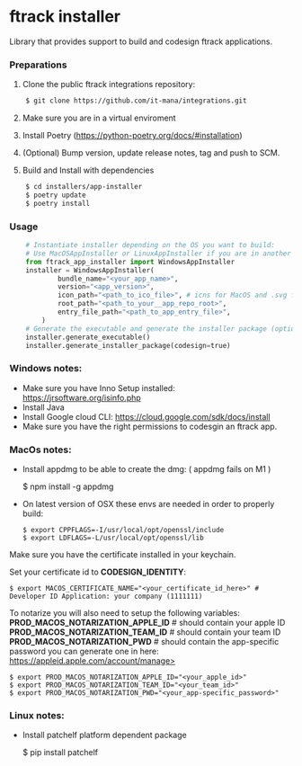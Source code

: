 # ftrack installer

Library that provides support to build and codesign ftrack applications.

### Preparations

1. Clone the public ftrack integrations repository:

```bash
    $ git clone https://github.com/it-mana/integrations.git
```

2. Make sure you are in a virtual enviroment

3. Install Poetry (https://python-poetry.org/docs/#installation)

4. (Optional) Bump version, update release notes, tag and push to SCM.

5. Build and Install with dependencies

```bash
    $ cd installers/app-installer
    $ poetry update
    $ poetry install
```

### Usage

```python
    # Instantiate installer depending on the OS you want to build:
    # Use MacOSAppInstaller or LinuxAppInstaller if you are in another OS.
    from ftrack_app_installer import WindowsAppInstaller
    installer = WindowsAppInstaller(
            bundle_name="<your_app_name>",
            version="<app_version>",
            icon_path="<path_to_ico_file>", # icns for MacOS and .svg for Linux
            root_path="<path_to_your__app_repo_root>",
            entry_file_path="<path_to_app_entry_file>",
        )
    # Generate the executable and generate the installer package (optionally codesign it)
    installer.generate_executable()
    installer.generate_installer_package(codesign=true)
```

### Windows notes:

- Make sure you have Inno Setup installed: https://jrsoftware.org/isinfo.php
- Install Java
- Install Google cloud CLI: https://cloud.google.com/sdk/docs/install
- Make sure you have the right permissions to codesgin an ftrack app.

### MacOs notes:

- Install appdmg to be able to create the dmg: ( appdmg fails on M1 )

  $ npm install -g appdmg

- On latest version of OSX these envs are needed in order to properly
  build:

      $ export CPPFLAGS=-I/usr/local/opt/openssl/include
      $ export LDFLAGS=-L/usr/local/opt/openssl/lib

Make sure you have the certificate installed in your keychain.

Set your certificate id to **CODESIGN_IDENTITY**:

    $ export MACOS_CERTIFICATE_NAME="<your_certificate_id_here>" # Developer ID Application: your company (1111111)

To notarize you will also need to setup the following variables:
**PROD_MACOS_NOTARIZATION_APPLE_ID** # should contain your apple ID
**PROD_MACOS_NOTARIZATION_TEAM_ID** # should contain your team ID
**PROD_MACOS_NOTARIZATION_PWD** # should contain the app-specific password you can generate one in here: https://appleid.apple.com/account/manage>

    $ export PROD_MACOS_NOTARIZATION_APPLE_ID="<your_apple_id>"
    $ export PROD_MACOS_NOTARIZATION_TEAM_ID="<your_team_id>"
    $ export PROD_MACOS_NOTARIZATION_PWD="<your_app-specific_password>"

### Linux notes:

- Install patchelf platform dependent package

  $ pip install patchelf
